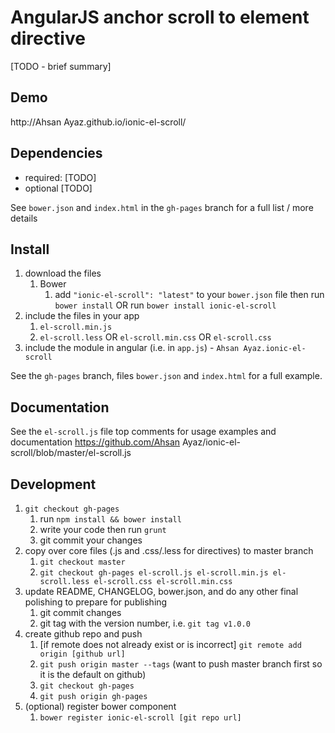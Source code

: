 # AngularJS anchor scroll to element directive

[TODO - brief summary]

## Demo
http://Ahsan Ayaz.github.io/ionic-el-scroll/

## Dependencies
- required:
	[TODO]
- optional
	[TODO]

See `bower.json` and `index.html` in the `gh-pages` branch for a full list / more details

## Install
1. download the files
	1. Bower
		1. add `"ionic-el-scroll": "latest"` to your `bower.json` file then run `bower install` OR run `bower install ionic-el-scroll`
2. include the files in your app
	1. `el-scroll.min.js`
	2. `el-scroll.less` OR `el-scroll.min.css` OR `el-scroll.css`
3. include the module in angular (i.e. in `app.js`) - `Ahsan Ayaz.ionic-el-scroll`

See the `gh-pages` branch, files `bower.json` and `index.html` for a full example.


## Documentation
See the `el-scroll.js` file top comments for usage examples and documentation
https://github.com/Ahsan Ayaz/ionic-el-scroll/blob/master/el-scroll.js


## Development

1. `git checkout gh-pages`
	1. run `npm install && bower install`
	2. write your code then run `grunt`
	3. git commit your changes
2. copy over core files (.js and .css/.less for directives) to master branch
	1. `git checkout master`
	2. `git checkout gh-pages el-scroll.js el-scroll.min.js el-scroll.less el-scroll.css el-scroll.min.css`
3. update README, CHANGELOG, bower.json, and do any other final polishing to prepare for publishing
	1. git commit changes
	2. git tag with the version number, i.e. `git tag v1.0.0`
4. create github repo and push
	1. [if remote does not already exist or is incorrect] `git remote add origin [github url]`
	2. `git push origin master --tags` (want to push master branch first so it is the default on github)
	3. `git checkout gh-pages`
	4. `git push origin gh-pages`
5. (optional) register bower component
	1. `bower register ionic-el-scroll [git repo url]`
